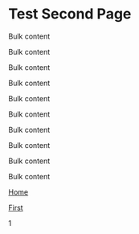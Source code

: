 
# Test Second Page

Bulk content

Bulk content

Bulk content

Bulk content

Bulk content

Bulk content

Bulk content

Bulk content

Bulk content

Bulk content

[Home](../index.md)

[First](first_pages.md)

1
